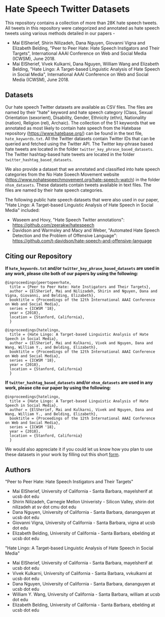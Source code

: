 # Hate Speech Twitter Datasets
This repository contains a collection of more than 28K hate speech tweets. All tweets in this repository were categorized and annotated as hate speech tweets using various methods detailed in our papers - 
* Mai ElSherief, Shirin Nilizadeh, Dana Nguyen, Giovanni Vigna and Elizabeth Belding, "Peer to Peer Hate: Hate Speech Instigators and Their Targets", International AAAI Conference on Web and Social Media (ICWSM), June 2018.
* Mai ElSherief, Vivek Kulkarni, Dana Nguyen, William Wang and Elizabeth Belding, "Hate Lingo: A Target-based Linguistic Analysis of Hate Speech in Social Media", International AAAI Conference on Web and Social Media (ICWSM), June 2018. 

## Datasets
Our hate speech Twitter datasets are available as CSV files. The files are named by their "hate" keyword and hate speech category (Class, Sexual Orientation (sexorient), Disability, Gender, Ethnicity (ethn), Nationality (nation), Religion (rel), Archaic). The collection of the 51 keywords that we annotated as most likely to contain hate speech from the Hatebase repository (https://www.hatebase.org/) can be found in the text file, `hate_keywords.txt`.  All the Twitter datasets contain Twitter IDs that can be queried and fetched using the Twitter API. The Twitter key-phrase based hate tweets are located in the folder `twitter_key_phrase_based_datasets`. The Twitter hashtag-based hate tweets are located in the folder `twitter_hashtag_based_datasets`.

We also provide a dataset that we annotated and classified into hate speech categories from the No Hate Soeech Movement website (https://www.nohatespeechmovement.org/hate-speech-watch) in the folder `nhsm_datasets`. These datasets contain tweets available in text files. The files are named by their hate speech categories.

The following public hate speech datasets that were also used in our paper, "Hate Lingo: A Target-based Linguistic Analysis of Hate Speech in Social Media" included:
* Waseem and Hovy, "Hate Speech Twitter annotations": https://github.com/zeerakw/hatespeech
* Davidson and Warmsley and Macy and Weber, "Automated Hate Speech Detection and the Problem of Offensive Language": https://github.com/t-davidson/hate-speech-and-offensive-language

## Citing our Repository
**If  `hate_keywords.txt` and/or `twitter_key_phrase_based_datasets` are used in any work, please cite both of our papers by using the following:**
~~~
@inproceedings{peertopeerhate,
  title = {Peer to Peer Hate: Hate Instigators and Their Targets},
  author = {ElSherief, Mai and Nilizadeh, Shirin and Nguyen, Dana and Vigna, Giovanni, and Belding, Elizabeth}, 
  booktitle = {Proceedings of the 12th International AAAI Conference on Web and Social Media},
  series = {ICWSM '18},
  year = {2018},
  location = {Stanford, California},
  }
~~~
~~~
@inproceedings{hatelingo,
  title = {Hate Lingo: A Target-based Linguistic Analysis of Hate Speech in Social Media},
  author = {ElSherief, Mai and Kulkarni, Vivek and Nguyen, Dana and Wang, William Y., and Belding, Elizabeth}, 
  booktitle = {Proceedings of the 12th International AAAI Conference on Web and Social Media},
  series = {ICWSM '18},
  year = {2018},
  location = {Stanford, California}
  }
~~~
**If `twitter_hashtag_based_datasets` and/or `nhsm_datasets` are used in any work, please cite our paper by using the following:**
~~~
@inproceedings{hatelingo,
  title = {Hate Lingo: A Target-based Linguistic Analysis of Hate Speech in Social Media},
  author = {ElSherief, Mai and Kulkarni, Vivek and Nguyen, Dana and Wang, William Y., and Belding, Elizabeth}, 
  booktitle = {Proceedings of the 12th International AAAI Conference on Web and Social Media},
  series = {ICWSM '18},
  year = {2018},
  location = {Stanford, California}
  }
~~~

We would also appreciate it if you could let us know how you plan to use these datasets in your work by filling out this short [form](https://docs.google.com/forms/d/e/1FAIpQLSdim89217NRlQHFY7umd11Ty_qRoyfPYbsQ0itoLHugYZtSgQ/viewform).

 ## Authors
"Peer to Peer Hate: Hate Speech Instigators and Their Targets"
* Mai ElSherief, University of California - Santa Barbara, mayelsherif at ucsb dot edu
* Shirin Nilizadeh, Carnegie Mellon Univeristy - Silicon Valley, shirin dot nilizadeh at sv dot cmu dot edu
* Dana Nguyen, University of California - Santa Barbara, dananguyen at ucsb dot edu
* Giovanni Vigna, University of California - Santa Barbara, vigna at ucsb dot edu
* Elizabeth Belding, University of California - Santa Barbara, ebelding at ucsb dot edu

"Hate Lingo: A Target-based Linguistic Analysis of Hate Speech in Social Media"
* Mai ElSherief, University of California - Santa Barbara, mayelsherif at ucsb dot edu
* Vivek Kulkarni, University of California - Santa Barbara, vvkulkarni at ucsb dot edu
* Dana Nguyen, University of California - Santa Barbara, dananguyen at ucsb dot edu
* William Y. Wang, University of California - Santa Barbara, william at ucsb dot edu
* Elizabeth Belding, University of California - Santa Barbara, ebelding at ucsb dot edu


